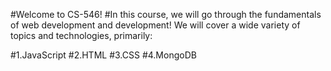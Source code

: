 #Welcome to CS-546! 
#In this course, we will go through the fundamentals of web development and development! We will cover a wide variety of topics and technologies, primarily:

#1.JavaScript
#2.HTML
#3.CSS
#4.MongoDB
